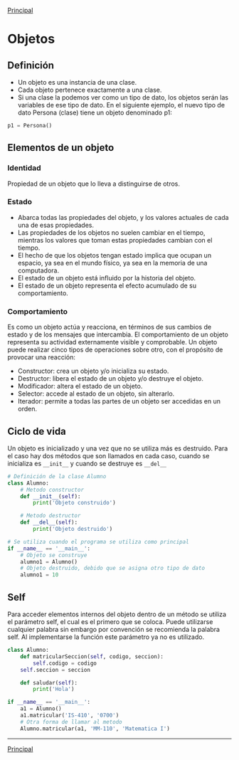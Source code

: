 [Principal]
# Objetos

## Definición
- Un objeto es una instancia de una clase. 
- Cada objeto pertenece exactamente a una clase.
- Si una clase la podemos ver como un tipo de dato, los objetos serán las variables de ese tipo de dato. En el siguiente ejemplo, el nuevo tipo de dato Persona (clase) tiene un objeto denominado p1:

```python
p1 = Persona()

```

## Elementos de un objeto
### Identidad
Propiedad de un objeto que lo lleva a distinguirse de otros.
### Estado
- Abarca todas las propiedades del objeto, y los valores actuales de cada una de esas propiedades. 
- Las propiedades de los objetos no suelen cambiar en el tiempo, mientras los valores que toman estas propiedades cambian con el tiempo.
- El hecho de que los objetos tengan estado implica que ocupan un espacio, ya sea en el mundo físico, ya sea en la memoria de una computadora.
- El estado de un objeto está influido por la historia del objeto.
- El estado de un objeto representa el efecto acumulado de su comportamiento.

### Comportamiento
Es como un objeto actúa y reacciona, en términos de sus cambios de estado y de los mensajes que intercambia.
El comportamiento de un objeto representa su actividad externamente visible y comprobable.
Un objeto puede realizar cinco tipos de operaciones sobre otro, con el propósito de provocar una reacción:
 * Constructor: crea un objeto y/o inicializa su estado.
 * Destructor: libera el estado de un objeto y/o destruye el objeto.
 * Modificador: altera el estado de un objeto.
 * Selector: accede al estado de un objeto, sin alterarlo.
 * Iterador: permite a todas las partes de un objeto ser accedidas en un orden.

## Ciclo de vida
Un objeto es inicializado y una vez que no se utiliza más es destruido. Para el caso hay dos métodos que son llamados en cada caso, cuando se inicializa es `__init__` y cuando se destruye es `__del__`

```python
# Definición de la clase Alumno
class Alumno:
    # Metodo constructor
    def __init__(self):
        print('Objeto construido')

    # Metodo destructor
    def __del__(self):
        print('Objeto destruido')

# Se utiliza cuando el programa se utiliza como principal
if __name__ == '__main__':
    # Objeto se construye
    alumno1 = Alumno()
    # Objeto destruido, debido que se asigna otro tipo de dato
    alumno1 = 10

```

## Self
Para acceder elementos internos del objeto dentro de un método se utiliza el parámetro self, el cual es el primero que se coloca. Puede utilizarse cualquier palabra sin embargo por convención se recomienda la palabra self. Al implementarse la función este parámetro ya no es utilizado.

```python
class Alumno:
    def matricularSeccion(self, codigo, seccion):
        self.codigo = codigo
	self.seccion = seccion

    def saludar(self):	
        print('Hola')

if __name__ == '__main__':
    a1 = Alumno()
    a1.matricular('IS-410', '0700')
    # Otra forma de llamar al metodo
    Alumno.matricular(a1, 'MM-110', 'Matematica I')

```
---
[Principal]

[Principal]: https://github.com/UNAH-SISTEMAS/2018-1PAC-IS410
